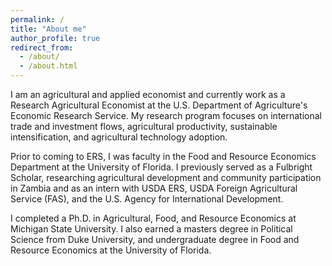 ```yaml
---
permalink: /
title: "About me"
author_profile: true
redirect_from: 
  - /about/
  - /about.html
---
```


I am an agricultural and applied economist and currently work as a Research Agricultural Economist at the U.S. Department of Agriculture's Economic Research Service. My research program focuses on international trade and investment flows, agricultural productivity, sustainable intensification, and agricultural technology adoption. 

Prior to coming to ERS, I was faculty in the Food and Resource Economics Department at the University of Florida. I previously served as a Fulbright Scholar, researching agricultural development and community participation in Zambia and as an intern with USDA ERS, USDA Foreign Agricultural Service (FAS), and the U.S. Agency for International Development.

I completed a Ph.D. in Agricultural, Food, and Resource Economics at Michigan State University. I also earned a masters degree in Political Science from Duke University, and undergraduate degree in Food and Resource Economics at the University of Florida.

